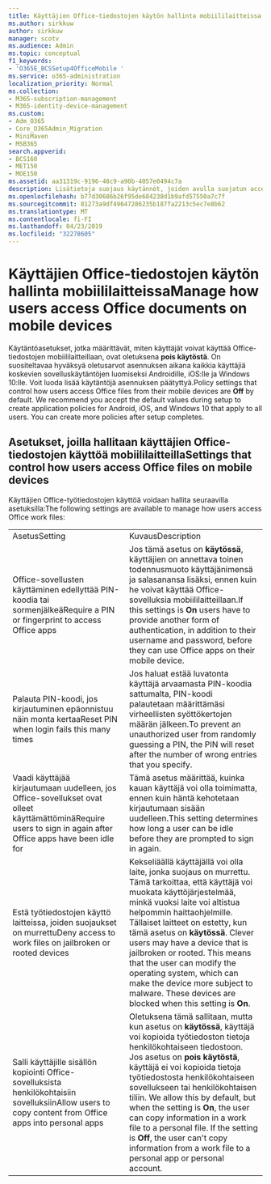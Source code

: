 ```yaml
---
title: Käyttäjien Office-tiedostojen käytön hallinta mobiililaitteissa
ms.author: sirkkuw
author: sirkkuw
manager: scotv
ms.audience: Admin
ms.topic: conceptual
f1_keywords:
- 'O365E_BCSSetup4OfficeMobile '
ms.service: o365-administration
localization_priority: Normal
ms.collection:
- M365-subscription-management
- M365-identity-device-management
ms.custom:
- Adm_O365
- Core_O365Admin_Migration
- MiniMaven
- MSB365
search.appverid:
- BCS160
- MET150
- MOE150
ms.assetid: aa31319c-9196-48c9-a90b-4057e0494c7a
description: Lisätietoja suojaus käytännöt, joiden avulla suojatun access Office apps, mobiililaitteista.
ms.openlocfilehash: b77d30686b26f95de684238d1b9afd57550a7c7f
ms.sourcegitcommit: 81273a9df49647286235b187fa2213c5ec7e8b62
ms.translationtype: MT
ms.contentlocale: fi-FI
ms.lasthandoff: 04/23/2019
ms.locfileid: "32278605"
---
```

# <a name="manage-how-users-access-office-documents-on-mobile-devices"></a><span data-ttu-id="9bbbd-103">Käyttäjien Office-tiedostojen käytön hallinta mobiililaitteissa</span><span class="sxs-lookup"><span data-stu-id="9bbbd-103">Manage how users access Office documents on mobile devices</span></span>

 <span data-ttu-id="9bbbd-p101">Käytäntöasetukset, jotka määrittävät, miten käyttäjät voivat käyttää Office-tiedostojen mobiililaitteillaan, ovat oletuksena **pois käytöstä**. On suositeltavaa hyväksyä oletusarvot asennuksen aikana kaikkia käyttäjiä koskevien sovelluskäytäntöjen luomiseksi Androidille, iOS:lle ja Windows 10:lle. Voit luoda lisää käytäntöjä asennuksen päätyttyä.</span><span class="sxs-lookup"><span data-stu-id="9bbbd-p101">Policy settings that control how users access Office files from their mobile devices are **Off** by default. We recommend you accept the default values during setup to create application policies for Android, iOS, and Windows 10 that apply to all users. You can create more policies after setup completes.</span></span> 
  
## <a name="settings-that-control-how-users-access-office-files-on-mobile-devices"></a><span data-ttu-id="9bbbd-107">Asetukset, joilla hallitaan käyttäjien Office-tiedostojen käyttöä mobiililaitteilla</span><span class="sxs-lookup"><span data-stu-id="9bbbd-107">Settings that control how users access Office files on mobile devices</span></span>

<span data-ttu-id="9bbbd-108">Käyttäjien Office-työtiedostojen käyttöä voidaan hallita seuraavilla asetuksilla:</span><span class="sxs-lookup"><span data-stu-id="9bbbd-108">The following settings are available to manage how users access Office work files:</span></span>
  
|||
|:-----|:-----|
|<span data-ttu-id="9bbbd-109">Asetus</span><span class="sxs-lookup"><span data-stu-id="9bbbd-109">Setting</span></span>  <br/> |<span data-ttu-id="9bbbd-110">Kuvaus</span><span class="sxs-lookup"><span data-stu-id="9bbbd-110">Description</span></span>  <br/> |
|<span data-ttu-id="9bbbd-111">Office-sovellusten käyttäminen edellyttää PIN-koodia tai sormenjälkeä</span><span class="sxs-lookup"><span data-stu-id="9bbbd-111">Require a PIN or fingerprint to access Office apps</span></span>  <br/> |<span data-ttu-id="9bbbd-112">Jos tämä asetus on **käytössä**, käyttäjien on annettava toinen todennusmuoto käyttäjänimensä ja salasanansa lisäksi, ennen kuin he voivat käyttää Office-sovelluksia mobiililaitteillaan.</span><span class="sxs-lookup"><span data-stu-id="9bbbd-112">If this settings is **On** users have to provide another form of authentication, in addition to their username and password, before they can use Office apps on their mobile device.</span></span>  <br/> |
|<span data-ttu-id="9bbbd-113">Palauta PIN-koodi, jos kirjautuminen epäonnistuu näin monta kertaa</span><span class="sxs-lookup"><span data-stu-id="9bbbd-113">Reset PIN when login fails this many times</span></span>  <br/> |<span data-ttu-id="9bbbd-114">Jos haluat estää luvatonta käyttäjä arvaamasta PIN-koodia sattumalta, PIN-koodi palautetaan määrittämäsi virheellisten syöttökertojen määrän jälkeen.</span><span class="sxs-lookup"><span data-stu-id="9bbbd-114">To prevent an unauthorized user from randomly guessing a PIN, the PIN will reset after the number of wrong entries that you specify.</span></span>  <br/> |
|<span data-ttu-id="9bbbd-115">Vaadi käyttäjää kirjautumaan uudelleen, jos Office-sovellukset ovat olleet käyttämättöminä</span><span class="sxs-lookup"><span data-stu-id="9bbbd-115">Require users to sign in again after Office apps have been idle for</span></span>  <br/> |<span data-ttu-id="9bbbd-116">Tämä asetus määrittää, kuinka kauan käyttäjä voi olla toimimatta, ennen kuin häntä kehotetaan kirjautumaan sisään uudelleen.</span><span class="sxs-lookup"><span data-stu-id="9bbbd-116">This setting determines how long a user can be idle before they are prompted to sign in again.</span></span>  <br/> |
|<span data-ttu-id="9bbbd-117">Estä työtiedostojen käyttö laitteissa, joiden suojaukset on murrettu</span><span class="sxs-lookup"><span data-stu-id="9bbbd-117">Deny access to work files on jailbroken or rooted devices</span></span>  <br/> |<span data-ttu-id="9bbbd-p102">Kekseliäällä käyttäjällä voi olla laite, jonka suojaus on murrettu. Tämä tarkoittaa, että käyttäjä voi muokata käyttöjärjestelmää, minkä vuoksi laite voi altistua helpommin haittaohjelmille. Tällaiset laitteet on estetty, kun tämä asetus on **käytössä**.  </span><span class="sxs-lookup"><span data-stu-id="9bbbd-p102">Clever users may have a device that is jailbroken or rooted. This means that the user can modify the operating system, which can make the device more subject to malware. These devices are blocked when this setting is **On**.  </span></span><br/> |
|<span data-ttu-id="9bbbd-121">Salli käyttäjille sisällön kopiointi Office-sovelluksista henkilökohtaisiin sovelluksiin</span><span class="sxs-lookup"><span data-stu-id="9bbbd-121">Allow users to copy content from Office apps into personal apps</span></span>  <br/> |<span data-ttu-id="9bbbd-p103">Oletuksena tämä sallitaan, mutta kun asetus on **käytössä**, käyttäjä voi kopioida työtiedoston tietoja henkilökohtaiseen tiedostoon. Jos asetus on **pois käytöstä**, käyttäjä ei voi kopioida tietoja työtiedostosta henkilökohtaiseen sovellukseen tai henkilökohtaisen tiliin.  </span><span class="sxs-lookup"><span data-stu-id="9bbbd-p103">We allow this by default, but when the setting is **On**, the user can copy information in a work file to a personal file. If the setting is **Off**, the user can't copy information from a work file to a personal app or personal account.  </span></span><br/> |
   

